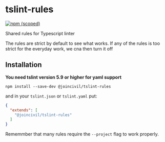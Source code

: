 # tslint-rules
[![npm (scoped)](https://img.shields.io/npm/v/@joincivil/tslint-rules.svg)](https://www.npmjs.com/package/@joincivil/tslint-rules)

Shared rules for Typescript linter

The rules are strict by default to see what works.
If any of the rules is too strict for the everyday work, we cna then turn it off

## Installation
**You need tslint version 5.9 or higher for yaml support**

```
npm install --save-dev @joincivil/tslint-rules
```
and in your ```tslint.json``` or ```tslint.yaml``` put:
```json
{
  "extends": [
    "@joincivil/tslint-rules"
  ]
}
```

Rememmber that many rules require the ```--project``` flag to work properly.
